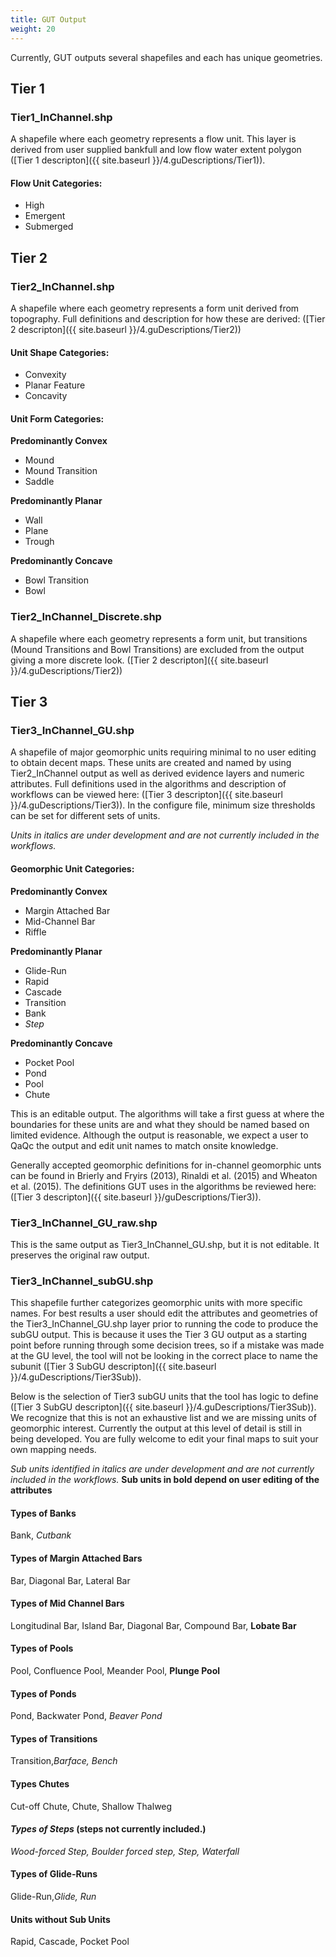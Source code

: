 ```yaml
---
title: GUT Output
weight: 20
---
```

Currently, GUT outputs several shapefiles and each has unique geometries.

## Tier 1
### Tier1_InChannel.shp
A shapefile where each geometry represents a flow unit.  This layer is derived from user supplied bankfull and low flow water extent polygon ([Tier 1  descripton]({{ site.baseurl }}/4.guDescriptions/Tier1)). 

#### Flow Unit Categories:
- High
- Emergent
- Submerged

## Tier 2 
### Tier2_InChannel.shp
A shapefile where each geometry represents a form unit derived from topography.  Full definitions and description for how these are derived: ([Tier 2 descripton]({{ site.baseurl }}/4.guDescriptions/Tier2)) 

#### Unit Shape Categories:
- Convexity
- Planar Feature
- Concavity

#### Unit Form Categories:
**Predominantly Convex**
- Mound
- Mound Transition
- Saddle

**Predominantly Planar**
- Wall
- Plane 
- Trough

**Predominantly Concave**
- Bowl Transition
- Bowl

### Tier2_InChannel_Discrete.shp
A shapefile where each geometry represents a form unit, but transitions (Mound Transitions and Bowl Transitions) are excluded from the output giving a more discrete look. ([Tier 2 descripton]({{ site.baseurl }}/4.guDescriptions/Tier2)) 

## Tier 3 
### Tier3_InChannel_GU.shp
A shapefile of major geomorphic units requiring minimal to no user editing to obtain decent maps. These units are created and named by using Tier2_InChannel output as well as derived evidence layers and numeric attributes.  Full definitions used in the algorithms and description of workflows can be viewed here: ([Tier 3  descripton]({{ site.baseurl }}/4.guDescriptions/Tier3)). In the configure file, minimum size thresholds can be set for different sets of units.  

*Units  in italics are under development and are not currently included in the workflows.*

#### Geomorphic Unit Categories:

**Predominantly Convex**
- Margin Attached Bar
- Mid-Channel Bar
- Riffle

**Predominantly Planar**
- Glide-Run
- Rapid 
- Cascade
- Transition
- Bank
- *Step*

**Predominantly Concave**
- Pocket Pool
- Pond
- Pool
- Chute

This is an editable output.  The algorithms will take a first guess at where the boundaries for these units are and what they should be named based on limited evidence.  Although the output is reasonable, we expect a user to QaQc the output and edit unit names to match onsite knowledge.  

Generally accepted geomorphic definitions for in-channel geomorphic unts can be found in Brierly and Fryirs (2013), Rinaldi et al. (2015) and Wheaton et al. (2015).  The definitions GUT uses in the algorithms be reviewed here: ([Tier 3  descripton]({{ site.baseurl }}/guDescriptions/Tier3)).  

### Tier3_InChannel_GU_raw.shp
This is the same output as Tier3_InChannel_GU.shp, but it is not editable.  It preserves the original raw output.

### Tier3_InChannel_subGU.shp
This shapefile further categorizes geomorphic units with more specific names. For best results a user should edit the attributes and geometries of the Tier3_InChannel_GU.shp layer prior to running the code to produce the subGU output. This is because it uses the Tier 3 GU output as a starting point before running through some decision trees, so if a mistake was made at the GU level, the tool will not be looking in the correct place to name the subunit ([Tier 3 SubGU descripton]({{ site.baseurl }}/4.guDescriptions/Tier3Sub)).   

Below is  the selection of  Tier3 subGU units that the tool has logic to define  ([Tier 3 SubGU descripton]({{ site.baseurl }}/4.guDescriptions/Tier3Sub)). We recognize that this is not an exhaustive list and we are missing units of geomorphic interest.  Currently the output at this level of detail is still in being developed. You are fully welcome to edit your final maps to suit your own mapping needs. 

*Sub units identified in italics are under development and are not currently included in the workflows.* 
**Sub units in bold depend on user editing of the attributes**

#### Types of Banks
Bank, *Cutbank*
#### Types of Margin Attached Bars
Bar, Diagonal Bar, Lateral Bar

#### Types of Mid Channel Bars
Longitudinal Bar, Island Bar, Diagonal Bar, Compound Bar, **Lobate Bar**

#### Types of Pools
Pool, Confluence Pool, Meander Pool, **Plunge Pool**

#### Types of Ponds
Pond, Backwater Pond, *Beaver Pond*

#### Types of Transitions
Transition,*Barface, Bench* 

#### Types Chutes
Cut-off Chute, Chute, Shallow Thalweg

#### *Types of Steps*  (steps not currently included.)
*Wood-forced Step, Boulder forced step, Step, Waterfall*

#### Types of Glide-Runs
Glide-Run,*Glide, Run*

#### Units without Sub Units
Rapid, Cascade, Pocket Pool